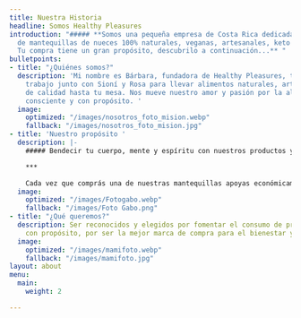 ```yaml
---
title: Nuestra Historia
headline: Somos Healthy Pleasures
introduction: "##### **Somos una pequeña empresa de Costa Rica dedicada a la elaboración
  de mantequillas de nueces 100% naturales, veganas, artesanales, keto y sin azúcar.
  Tu compra tiene un gran propósito, descubrilo a continuación...** "
bulletpoints:
- title: "¿Quiénes somos?"
  description: 'Mi nombre es Bárbara, fundadora de Healthy Pleasures, todos los días
    trabajo junto con Sioní y Rosa para llevar alimentos naturales, artesanales y
    de calidad hasta tu mesa. Nos mueve nuestro amor y pasión por la alimentación
    consciente y con propósito. '
  image:
    optimized: "/images/nosotros_foto_mision.webp"
    fallback: "/images/nosotros_foto_mision.jpg"
- title: 'Nuestro propósito '
  description: |-
    ##### Bendecir tu cuerpo, mente y espíritu con nuestros productos y donar el 10% de las ganancias a misioneros cristianos de Costa Rica.

    ***

    Cada vez que comprás una de nuestras mantequillas apoyas económicamente la labor de amor y servicio de misioneros cristianos costarricenses en diferentes partes del mundo. Conocé más sobre los misioneros que apoyas con cada una de tus compras con tan solo un [**click.**](https://www.healthypleasurescr.com/posts/comprar-con-prop%C3%B3sito/ "Compra con propósito")
  image:
    optimized: "/images/Fotogabo.webp"
    fallback: "/images/Foto Gabo.png"
- title: "¿Qué queremos?"
  description: Ser reconocidos y elegidos por fomentar el consumo de productos alimenticios
    con propósito, por ser la mejor marca de compra para el bienestar y para ayudar.
  image:
    optimized: "/images/mamifoto.webp"
    fallback: "/images/mamifoto.jpg"
layout: about
menu:
  main:
    weight: 2

---
```

